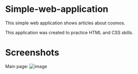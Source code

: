 # Simple-web-application
This simple web application shows articles about cosmos. 

This application was created to practice HTML and CSS skills.

# Screenshots
Main page:
![image](https://user-images.githubusercontent.com/109473854/197017232-87cdc367-63e5-4152-9f09-629deb613ba0.png)

